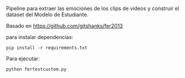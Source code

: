 Pipeline para extraer las emociones de los clips de videos y construir el dataset del Modelo de Estudiante.

Basado en https://github.com/gitshanks/fer2013

para instalar dependencias:

`pip install -r requirements.txt`

Para ejecutar:

`python fertestcustom.py`
